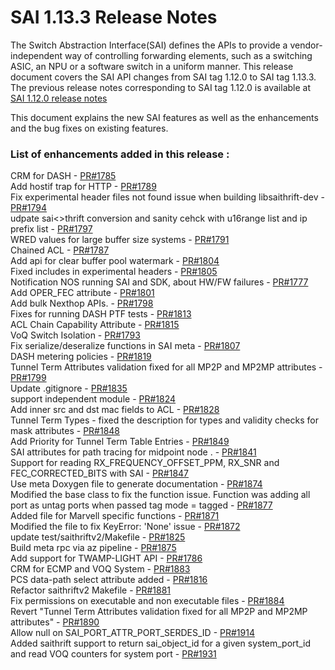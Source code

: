 # SAI 1.13.3 Release Notes

The Switch Abstraction Interface(SAI) defines the APIs to provide a vendor-independent way of controlling forwarding elements, such as a switching ASIC, an NPU or a software switch in a uniform manner. This release document covers the SAI API changes from SAI tag 1.12.0 to SAI tag 1.13.3. The previous release notes corresponding to SAI tag 1.12.0 is available at [SAI 1.12.0 release notes](https://github.com/opencomputeproject/SAI/blob/master/doc/SAI_1.12.0_ReleaseNotes.md) 

This document explains the new SAI features as well as the enhancements and the bug fixes on existing features. 


### List of enhancements added in this release : 

CRM for DASH - [PR#1785](https://github.com/opencomputeproject/SAI/pull/1785) <br> 
Add hostif trap for HTTP - [PR#1789](https://github.com/opencomputeproject/SAI/pull/1789) <br> 
Fix experimental header files not found issue when building libsaithrift-dev - [PR#1794](https://github.com/opencomputeproject/SAI/pull/1794) <br> 
udpate sai<>thrift conversion and sanity cehck with u16range list and ip prefix list  - [PR#1797](https://github.com/opencomputeproject/SAI/pull/1797) <br> 
WRED values for large buffer size systems - [PR#1791](https://github.com/opencomputeproject/SAI/pull/1791) <br> 
Chained ACL - [PR#1787](https://github.com/opencomputeproject/SAI/pull/1787) <br> 
Add api for clear buffer pool watermark - [PR#1804](https://github.com/opencomputeproject/SAI/pull/1804) <br> 
Fixed includes in experimental headers - [PR#1805](https://github.com/opencomputeproject/SAI/pull/1805) <br> 
Notification NOS running SAI and SDK, about HW/FW failures - [PR#1777](https://github.com/opencomputeproject/SAI/pull/1777) <br> 
Add OPER_FEC attribute - [PR#1801](https://github.com/opencomputeproject/SAI/pull/1801) <br> 
Add bulk Nexthop APIs. - [PR#1798](https://github.com/opencomputeproject/SAI/pull/1798) <br> 
Fixes for running DASH PTF tests - [PR#1813](https://github.com/opencomputeproject/SAI/pull/1813) <br> 
ACL Chain Capability Attribute - [PR#1815](https://github.com/opencomputeproject/SAI/pull/1815) <br> 
VoQ Switch Isolation - [PR#1793](https://github.com/opencomputeproject/SAI/pull/1793) <br> 
Fix serialize/deseralize functions in SAI meta - [PR#1807](https://github.com/opencomputeproject/SAI/pull/1807) <br> 
DASH metering policies - [PR#1819](https://github.com/opencomputeproject/SAI/pull/1819) <br> 
Tunnel Term Attributes validation fixed for all MP2P and MP2MP attributes - [PR#1799](https://github.com/opencomputeproject/SAI/pull/1799) <br> 
Update .gitignore - [PR#1835](https://github.com/opencomputeproject/SAI/pull/1835) <br> 
support independent module - [PR#1824](https://github.com/opencomputeproject/SAI/pull/1824) <br> 
Add inner src and dst mac fields to ACL - [PR#1828](https://github.com/opencomputeproject/SAI/pull/1828) <br> 
Tunnel Term Types - fixed the description for types and validity checks for mask attributes - [PR#1848](https://github.com/opencomputeproject/SAI/pull/1848) <br> 
Add Priority for Tunnel Term Table Entries - [PR#1849](https://github.com/opencomputeproject/SAI/pull/1849) <br> 
SAI attributes for path tracing for midpoint node . - [PR#1841](https://github.com/opencomputeproject/SAI/pull/1841) <br> 
Support for reading RX_FREQUENCY_OFFSET_PPM, RX_SNR and FEC_CORRECTED_BITS with SAI - [PR#1847](https://github.com/opencomputeproject/SAI/pull/1847) <br> 
Use meta Doxygen file to generate documentation - [PR#1874](https://github.com/opencomputeproject/SAI/pull/1874) <br> 
Modified the base class to fix the function issue. Function was adding all port as untag ports when passed tag mode = tagged - [PR#1877](https://github.com/opencomputeproject/SAI/pull/1877) <br> 
Added file for Marvell specific functions - [PR#1871](https://github.com/opencomputeproject/SAI/pull/1871) <br> 
Modified the file to fix KeyError: 'None' issue - [PR#1872](https://github.com/opencomputeproject/SAI/pull/1872) <br> 
update test/saithriftv2/Makefile - [PR#1825](https://github.com/opencomputeproject/SAI/pull/1825) <br> 
Build meta rpc via az pipeline - [PR#1875](https://github.com/opencomputeproject/SAI/pull/1875) <br> 
Add support for TWAMP-LIGHT API - [PR#1786](https://github.com/opencomputeproject/SAI/pull/1786) <br> 
CRM for ECMP and VOQ System - [PR#1883](https://github.com/opencomputeproject/SAI/pull/1883) <br> 
PCS data-path select attribute added - [PR#1816](https://github.com/opencomputeproject/SAI/pull/1816) <br> 
Refactor saithriftv2 Makefile - [PR#1881](https://github.com/opencomputeproject/SAI/pull/1881) <br> 
Fix permissions on executable and non executable files - [PR#1884](https://github.com/opencomputeproject/SAI/pull/1884) <br> 
Revert "Tunnel Term Attributes validation fixed for all MP2P and MP2MP attributes" - [PR#1890](https://github.com/opencomputeproject/SAI/pull/1890) <br> 
Allow null on SAI_PORT_ATTR_PORT_SERDES_ID - [PR#1914](https://github.com/opencomputeproject/SAI/pull/1914) <br> 
Added saithrift support to return sai_object_id for a given system_port_id and read VOQ counters for system port - [PR#1931](https://github.com/opencomputeproject/SAI/pull/1931)
